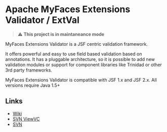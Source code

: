 # Apache MyFaces Extensions Validator / ExtVal

> :warning: **This project is in maintaneance mode**

MyFaces Extensions Validator is a JSF centric validation framework.

It offers powerful and easy to use field based validation based on annotations. It has a pluggable architecture, so it is possible to add new validation modules or support for component libraries like Trinidad or other 3rd party frameworks.

MyFaces Extensions Validator is compatible with JSF 1.x and JSF 2.x. All versions require Java 1.5+


## Links

* [Wiki](https://cwiki.apache.org/confluence/display/EXTVAL/Index/)
* [SVN ViewVC](https://svn.apache.org/viewvc/myfaces/extensions/validator/trunk/)
* [SVN](https://svn.apache.org/repos/asf/myfaces/extensions/validator/trunk/)






